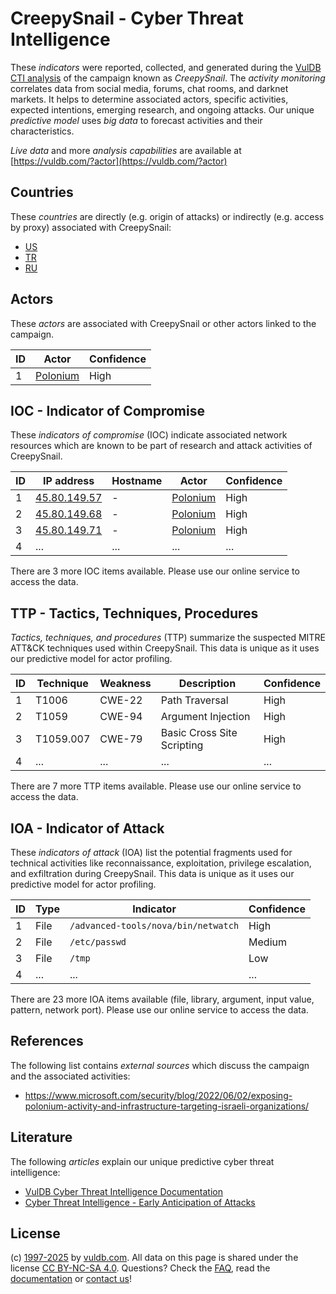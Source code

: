 # CreepySnail - Cyber Threat Intelligence

These _indicators_ were reported, collected, and generated during the [VulDB CTI analysis](https://vuldb.com/?kb.cti) of the campaign known as _CreepySnail_. The _activity monitoring_ correlates data from social media, forums, chat rooms, and darknet markets. It helps to determine associated actors, specific activities, expected intentions, emerging research, and ongoing attacks. Our unique _predictive model_ uses _big data_ to forecast activities and their characteristics.

_Live data_ and more _analysis capabilities_ are available at [https://vuldb.com/?actor](https://vuldb.com/?actor)

## Countries

These _countries_ are directly (e.g. origin of attacks) or indirectly (e.g. access by proxy) associated with CreepySnail:

* [US](https://vuldb.com/?country.us)
* [TR](https://vuldb.com/?country.tr)
* [RU](https://vuldb.com/?country.ru)

## Actors

These _actors_ are associated with CreepySnail or other actors linked to the campaign.

ID | Actor | Confidence
-- | ----- | ----------
1 | [Polonium](https://vuldb.com/?actor.polonium) | High

## IOC - Indicator of Compromise

These _indicators of compromise_ (IOC) indicate associated network resources which are known to be part of research and attack activities of CreepySnail.

ID | IP address | Hostname | Actor | Confidence
-- | ---------- | -------- | ----- | ----------
1 | [45.80.149.57](https://vuldb.com/?ip.45.80.149.57) | - | [Polonium](https://vuldb.com/?actor.polonium) | High
2 | [45.80.149.68](https://vuldb.com/?ip.45.80.149.68) | - | [Polonium](https://vuldb.com/?actor.polonium) | High
3 | [45.80.149.71](https://vuldb.com/?ip.45.80.149.71) | - | [Polonium](https://vuldb.com/?actor.polonium) | High
4 | ... | ... | ... | ...

There are 3 more IOC items available. Please use our online service to access the data.

## TTP - Tactics, Techniques, Procedures

_Tactics, techniques, and procedures_ (TTP) summarize the suspected MITRE ATT&CK techniques used within CreepySnail. This data is unique as it uses our predictive model for actor profiling.

ID | Technique | Weakness | Description | Confidence
-- | --------- | -------- | ----------- | ----------
1 | T1006 | CWE-22 | Path Traversal | High
2 | T1059 | CWE-94 | Argument Injection | High
3 | T1059.007 | CWE-79 | Basic Cross Site Scripting | High
4 | ... | ... | ... | ...

There are 7 more TTP items available. Please use our online service to access the data.

## IOA - Indicator of Attack

These _indicators of attack_ (IOA) list the potential fragments used for technical activities like reconnaissance, exploitation, privilege escalation, and exfiltration during CreepySnail. This data is unique as it uses our predictive model for actor profiling.

ID | Type | Indicator | Confidence
-- | ---- | --------- | ----------
1 | File | `/advanced-tools/nova/bin/netwatch` | High
2 | File | `/etc/passwd` | Medium
3 | File | `/tmp` | Low
4 | ... | ... | ...

There are 23 more IOA items available (file, library, argument, input value, pattern, network port). Please use our online service to access the data.

## References

The following list contains _external sources_ which discuss the campaign and the associated activities:

* https://www.microsoft.com/security/blog/2022/06/02/exposing-polonium-activity-and-infrastructure-targeting-israeli-organizations/

## Literature

The following _articles_ explain our unique predictive cyber threat intelligence:

* [VulDB Cyber Threat Intelligence Documentation](https://vuldb.com/?kb.cti)
* [Cyber Threat Intelligence - Early Anticipation of Attacks](https://www.scip.ch/en/?labs.20201022)

## License

(c) [1997-2025](https://vuldb.com/?kb.changelog) by [vuldb.com](https://vuldb.com/?kb.about). All data on this page is shared under the license [CC BY-NC-SA 4.0](https://creativecommons.org/licenses/by-nc-sa/4.0/). Questions? Check the [FAQ](https://vuldb.com/?kb.faq), read the [documentation](https://vuldb.com/?kb) or [contact us](https://vuldb.com/?contact)!
